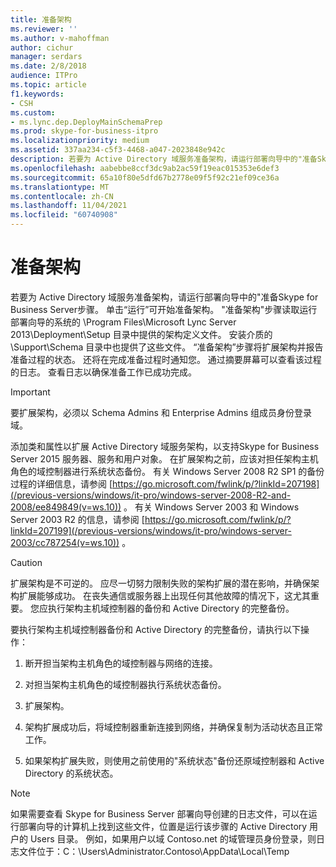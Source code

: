 ```yaml
---
title: 准备架构
ms.reviewer: ''
ms.author: v-mahoffman
author: cichur
manager: serdars
ms.date: 2/8/2018
audience: ITPro
ms.topic: article
f1.keywords:
- CSH
ms.custom:
- ms.lync.dep.DeployMainSchemaPrep
ms.prod: skype-for-business-itpro
ms.localizationpriority: medium
ms.assetid: 337aa234-c5f3-4468-a047-2023848e942c
description: 若要为 Active Directory 域服务准备架构，请运行部署向导中的"准备Skype for Business Server步骤。 单击“运行”可开始准备架构。 "准备架构"步骤读取运行部署向导的系统的 /Program Files/Microsoft Lync Server 2013/Deployment/Setup 目录中提供的架构定义文件。 这些文件还可用于支持/架构目录中的安装媒体。 “准备架构”步骤将扩展架构并报告准备过程的状态。 还将在完成准备过程时通知您。 通过摘要屏幕可以查看该过程的日志。 查看日志以确保准备工作已成功完成。
ms.openlocfilehash: aabebbe8ccf3dc9ab2ac59f19eac015353e6def3
ms.sourcegitcommit: 65a10f80e5dfd67b2778e09f5f92c21ef09ce36a
ms.translationtype: MT
ms.contentlocale: zh-CN
ms.lasthandoff: 11/04/2021
ms.locfileid: "60740908"
---
```

# <a name="prepare-schema"></a>准备架构
 
若要为 Active Directory 域服务准备架构，请运行部署向导中的"准备Skype for Business Server步骤。 单击“运行”可开始准备架构。 "准备架构"步骤读取运行部署向导的系统的 \Program Files\Microsoft Lync Server 2013\Deployment\Setup 目录中提供的架构定义文件。 安装介质的 \Support\Schema 目录中也提供了这些文件。 “准备架构”步骤将扩展架构并报告准备过程的状态。 还将在完成准备过程时通知您。 通过摘要屏幕可以查看该过程的日志。 查看日志以确保准备工作已成功完成。
  
> [!IMPORTANT]
> 要扩展架构，必须以 Schema Admins 和 Enterprise Admins 组成员身份登录域。 
  
添加类和属性以扩展 Active Directory 域服务架构，以支持Skype for Business Server 2015 服务器、服务和用户对象。 在扩展架构之前，应该对担任架构主机角色的域控制器进行系统状态备份。 有关 Windows Server 2008 R2 SP1 的备份过程的详细信息，请参阅 [https://go.microsoft.com/fwlink/p/?linkId=207198](/previous-versions/windows/it-pro/windows-server-2008-R2-and-2008/ee849849(v=ws.10)) 。 有关 Windows Server 2003 和 Windows Server 2003 R2 的信息，请参阅 [https://go.microsoft.com/fwlink/p/?linkId=207199](/previous-versions/windows/it-pro/windows-server-2003/cc787254(v=ws.10)) 。
  
> [!CAUTION]
> 扩展架构是不可逆的。 应尽一切努力限制失败的架构扩展的潜在影响，并确保架构扩展能够成功。 在丧失通信或服务器上出现任何其他故障的情况下，这尤其重要。 您应执行架构主机域控制器的备份和 Active Directory 的完整备份。 
  
要执行架构主机域控制器备份和 Active Directory 的完整备份，请执行以下操作：
  
1. 断开担当架构主机角色的域控制器与网络的连接。
    
2. 对担当架构主机角色的域控制器执行系统状态备份。
    
3. 扩展架构。
    
4. 架构扩展成功后，将域控制器重新连接到网络，并确保复制为活动状态且正常工作。
    
5. 如果架构扩展失败，则使用之前使用的"系统状态"备份还原域控制器和 Active Directory 的系统状态。
    
> [!NOTE]
> 如果需要查看 Skype for Business Server 部署向导创建的日志文件，可以在运行部署向导的计算机上找到这些文件，位置是运行该步骤的 Active Directory 用户的 Users 目录。 例如，如果用户以域 Contoso.net 的域管理员身份登录，则日志文件位于：C：\Users\Administrator.Contoso\AppData\Local\Temp 
